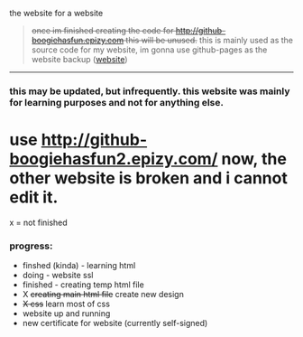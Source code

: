 the website for a website 
> ~~once im finished creating the code for http://github-boogiehasfun.epizy.com this will be unused.~~ this is mainly used as the source code for my website, im gonna use github-pages as the website backup ([website](https://github-boogiehasfun.epizy.com))
---


### this may be updated, but infrequently. this website was mainly for learning purposes and not for anything else.
# use http://github-boogiehasfun2.epizy.com/ now, the other website is broken and i cannot edit it.

x = not finished

### progress:
- finshed (kinda) - learning html
- doing - website ssl 
- finished - creating temp html file
- X ~~creating main html file~~ create new design
- ~~X css~~ learn most of css
- website up and running
- new certificate for website (currently self-signed)
